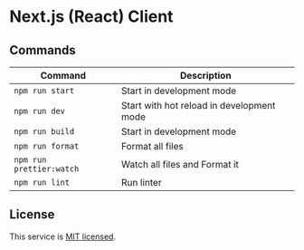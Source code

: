 # Next.js (React) Client

## Commands

|   Command                 | Description                               |
|---------------------------|-------------------------------------------|
|`npm run start`            | Start in development mode                 |
|`npm run dev`              | Start with hot reload in development mode |
|`npm run build`            | Start in development mode                 |
|`npm run format`           | Format all files                          |
|`npm run prettier:watch`   | Watch all files and Format it             |
|`npm run lint`             | Run linter                                |

## License

This service is [MIT licensed](./blob/master/LICENSE).
